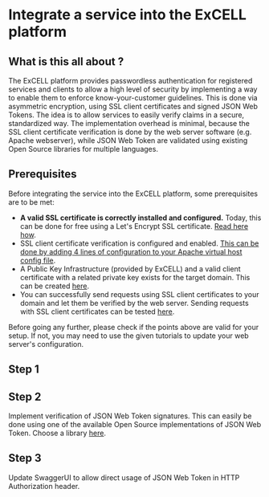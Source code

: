 Integrate a service into the ExCELL platform
============================================
## What is this all about ?
The ExCELL platform provides passwordless authentication for registered services and
 clients to allow a high level of security by implementing a way to enable them to 
 enforce know-your-customer guidelines. This is done via asymmetric
 encryption, using SSL client certificates and signed JSON Web Tokens. The idea is to
 allow services to easily verify claims in a secure, standardized way. The implementation
 overhead is minimal, because the SSL client certificate verification is done by the
 web server software (e.g. Apache webserver), while JSON Web Token are validated using
 existing Open Source libraries for multiple languages.

## Prerequisites

Before integrating the service into the ExCELL platform, some prerequisites are to 
be met:
- **A valid SSL certificate is correctly installed and configured.**
 Today, this can be done for free using a Let's Encrypt SSL certificate. [Read here how](https://github.com/excell-mobility/example-x509-authentication/blob/master/get-free-ssl-certificate-via-lets-encrypt.md).
- SSL client certificate verification is configured and enabled. [This can be done by
adding 4 lines of configuration to your Apache virtual host config file](https://github.com/excell-mobility/example-x509-authentication/blob/master/upgrade-vhost-for-ssl-client-certificate-verification.md).
- A Public Key Infrastructure (provided by ExCELL) and a valid client certificate
with a related private key exists for the target domain. This can be created [here](https://github.com/excell-mobility/example-x509-authentication/blob/master/create-csr-and-signed-certificate-files.md).
- You can successfully send requests using SSL client certificates to your domain and
let them be verified by the web server. Sending requests with SSL client certificates can
be tested [here](https://github.com/excell-mobility/example-x509-authentication/blob/master/test-request-with-ssl-client-certificate.md).

Before going any further, please check if the points above are valid for your setup. If not, you 
may need to use the given tutorials to update your web server's configuration.

## Step 1

## Step 2
Implement verification of JSON Web Token signatures. This can easily be done using one
of the available Open Source implementations of JSON Web Token. Choose a library [here](https://jwt.io/).

## Step 3
Update SwaggerUI to allow direct usage of JSON Web Token in HTTP Authorization header.